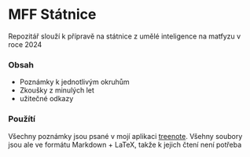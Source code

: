 # MFF Státnice

Repozitář slouží k přípravě na státnice z umělé inteligence na matfyzu v roce 2024

### Obsah

* Poznámky k jednotlivým okruhům
* Zkoušky z minulých let
* užitečné odkazy

### Použítí

Všechny poznámky jsou psané v mojí aplikaci [treenote](https://github.com/NejsemTonda/treeNote). Všehny soubory jsou ale ve formátu Markdown + LaTeX, takže k jejich čtení není potřeba
